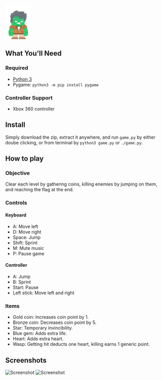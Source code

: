 ![Main character](assets/character/zombie_idle.png)
## What You'll Need
### Required
- [Python 3](https://www.python.org/downloads/)
- Pygame: `python3 -m pip install pygame`

### Controller Support
- Xbox 360 controller

## Install
Simply download the zip, extract it anywhere, and run `game.py` by either doube clicking, or from terminal by `python3 game.py` or `./game.py`.

## How to play
### Objective
Clear each level by gathering coins, killing enemies by jumping on them, and reaching the flag at the end.

### Controls
#### Keyboard
- A: Move left
- D: Move right
- Space: Jump
- Shift: Sprint
- M: Mute music
- P: Pause game

#### Controller
- A: Jump
- B: Sprint
- Start: Pause
- Left stick: Move left and right

### Items
- Gold coin: Increases coin point by 1.
- Bronze coin: Decreases coin point by 5.
- Star: Temporary invincibility.
- Blue gem: Adds extra life.
- Heart: Adds extra heart.
- Wasp: Getting hit deducts one heart, killing earns 1 generic point.

## Screenshots
![Screenshot](gameplay1.PNG)
![Screenshot](gameplay2.PNG)
